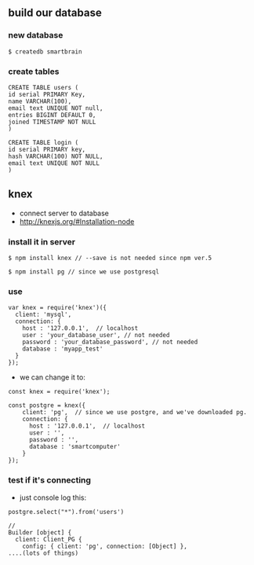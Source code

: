 ## build our database
### new database
```
$ createdb smartbrain
```

### create tables
```
CREATE TABLE users (
id serial PRIMARY Key,
name VARCHAR(100),
email text UNIQUE NOT null, 
entries BIGINT DEFAULT 0,
joined TIMESTAMP NOT NULL
)
```

```
CREATE TABLE login (
id serial PRIMARY key, 
hash VARCHAR(100) NOT NULL,
email text UNIQUE NOT NULL
)
```

## knex
- connect server to database
- http://knexjs.org/#Installation-node

### install it in server
```
$ npm install knex // --save is not needed since npm ver.5
```
```
$ npm install pg // since we use postgresql
```

### use

```
var knex = require('knex')({
  client: 'mysql',
  connection: {
    host : '127.0.0.1',  // localhost
    user : 'your_database_user', // not needed
    password : 'your_database_password', // not needed
    database : 'myapp_test'
  }
});
```
- we can change it to:
```
const knex = require('knex');

const postgre = knex({
    client: 'pg',  // since we use postgre, and we've downloaded pg.
    connection: {
      host : '127.0.0.1',  // localhost
      user : '',
      password : '',
      database : 'smartcomputer'
    }
});

```

### test if it's connecting
- just console log this:
```
postgre.select("*").from('users')

//
Builder [object] {
  client: Client_PG {
    config: { client: 'pg', connection: [Object] },
....(lots of things)
```

